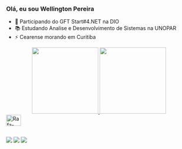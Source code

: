 ### Olá, eu sou Wellington Pereira


- 🌱 Participando do GFT Start#4.NET na DIO
- 📚 Estudando Analise e Desenvolvimento de Sistemas na UNOPAR
- ⚡ Cearense morando em Curitiba

<div align="center">
  <a href="https://github.com/welljx">
  <img height="180em" src="https://github-readme-stats.vercel.app/api?username=welljx&show_icons=true&theme=dark&include_all_commits=true&count_private=true"/>
  <img height="180em" src="https://github-readme-stats.vercel.app/api/top-langs/?username=welljx&layout=compact&langs_count=7&theme=dark"/>
</div>
  <img align="center" alt="Rafa-Csharp" height="30" width="40" src="https://cdn.jsdelivr.net/gh/devicons/devicon/icons/dotnetcore/dotnetcore-original.svg">
  
</div>

##

<div> 
 <a href="https://instagram.com/welljx" target="_blank"><img src="https://img.shields.io/badge/-Instagram-%23E4405F?style=for-the-badge&logo=instagram&logoColor=white" target="_blank"></a>
 	 <a href = "mailto:pereirasousa19@gmail.com"><img src="https://img.shields.io/badge/-Gmail-%23333?style=for-the-badge&logo=gmail&logoColor=white" target="_blank"></a>
  <a href="https://www.linkedin.com/in/wellington-pereira-266448230/" target="_blank"><img src="https://img.shields.io/badge/-LinkedIn-%230077B5?style=for-the-badge&logo=linkedin&logoColor=white" target="_blank"></a> 
  
  
 

 
</div>
  

